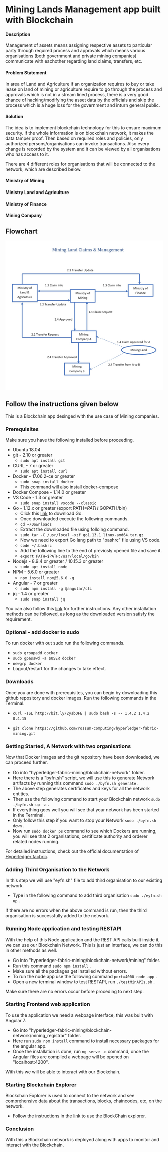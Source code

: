 
# Mining Lands Management app built with Blockchain

#### Description
Management of assets means assigning respective assets to particular party through required process and approvals which means various organisations (both government and private mining companies) communicate with eachother regarding land claims, transfers, etc. 

#### Problem Statement
In area of Land and Agriculture if an organization requires to buy or take lease on land of mining or agriculture require to go through the process and approvals which is not in a stream lined process, there is a very good chance of hacking/modifying the asset data by the officials and skip the process which is a huge loss for the government and inturn general public.

#### Solution
The idea is to implement blockchain technology for this to ensure maximum security. If the whole information is on blockchain network, it makes the data tamper proof. Then based on required roles and policies, only authorized persons/organisations can invoke transactions. Also every change is recorded by the system and it can be viewed by all organisations who has access to it.

There are 4 different roles for organisations that will be connected to the network, which are described below.

#### Ministry of Mining
#### Ministry Land and Agriculture
#### Ministry of Finance
#### Mining Company

## Flowchart
![](https://github.com/rossum-computing/hyperledger-fabric-mining/blob/master/assets/mining_flowchart.jpg)


## Follow the instructions given below

This is a Blockchain app desinged with the use case of Mining companies.


### Prerequisites
Make sure you have the following installed before proceeding.
- Ubuntu 18.04
- git - 2.10 or greater
	- `sudo apt install git`
- CURL - 7  or greater
	 - `sudo apt install curl`
- Docker - 17.06.2-ce or greater
	- `sudo snap install docker`
	- This command will also install docker-compose
- Docker Compose - 1.14.0 or greater
- VS Code - 1.3 or greater
	- `sudo snap install vscode --classic`
- Go - 1.12.x or greater (export PATH=$PATH:$GOPATH/bin)
	- Click this [link](https://dl.google.com/go/go1.13.1.linux-amd64.tar.gz) to download Go.
	- Once downloaded execute the following commands.
	- `cd ~/Downloads`
	- Extract the downloaded file using folloing command.
	- `sudo tar -C /usr/local -xzf go1.13.1.linux-amd64.tar.gz`
	- Now we need to export Go lang path to "bashrc" file using VS code.
	- `code ~/.bashrc`
	- Add the following line to the end of previosly opened file and save it.
	- `export PATH=$PATH:/usr/local/go/bin`
- Nodejs - 8.9.4 or greater / 10.15.3 or greater
	- `sudo apt install node`
- NPM - 5.6.0 or greater
	- `npm install npm@5.6.0 -g`
- Angular - 7 or greater
	- `sudo npm install -g @angular/cli`
- jq - 1.4 or greater
	- `sudo snap install jq`

You can also follow this [link](https://hyperledger-fabric.readthedocs.io/en/latest/prereqs.html) for further instructions.
Any other installation methods can be followed, as long as the downloaded version satisfy the requirement.

### Optional - add docker to sudo
To run docker with out sudo run the following commands.

- `sudo groupadd docker`
- `sudo gpasswd -a $USER docker`
- `newgrp docker`
- Logout/restart for the changes to take effect.

### Downloads
Once you are done with prerequisites, you can begin by downloading this github repository and docker images.
Run the following commands in the Terminal.

- `curl -sSL http://bit.ly/2ysbOFE | sudo bash -s -- 1.4.2 1.4.2 0.4.15`

- `git clone https://github.com/rossum-computing/hyperledger-fabric-mining.git`

### Getting Started, A Network with two organisations
Now that Docker images and the git repository have been downloaded, we can proceed further.

- Go into "hyperledger-fabric-mining/blockchain-network" folder.
- Here there is a "byfn.sh" script, we will use this to generate Network artifacts by running this command `sudo ./byfn.sh generate` .
- The above step generates certificates and keys for all the network entities.
- Then use the following command to start your Blockchain network `sudo ./byfn.sh up -a` .
- If everything goes well you will see that your network has been started in the Terminal.
- Only follow this step if you want to stop your Network `sudo ./byfn.sh down` .
-  Now run `sudo docker ps` command to see which Dockers are running, you will see that 2 organisations, certificate authority and orderer related nodes running.

For  detailed instructions, check out the official documentation of [Hyperledger facbric](https://hyperledger-fabric.readthedocs.io/en/latest/build_network.html).

### Adding Third Organisation to the Network
In this step we will use "eyfn.sh" file to add third organisation to our existing network.

- Type in the following command to add third organisation `sudo ./eyfn.sh up` .

If there are no errors when the above command is run, then the third organisation is successfully added to the network.

### Running Node application and testing RESTAPI
With the help of this Node application and the REST API calls built inside it, we can use our Blockchain Network. This is just an interface, we can do this in other methods as well.

- Go into "hyperledger-fabric-mining/blockchain-network/mining" folder.
- Run this command `sudo npm install` .
- Make sure all the packages get installed without errors.
- To run the node app use the following command `port=4000 node app` .
- Open a new terminal window to test RESTAPI, run `./testMinAPIs.sh` .

Make sure there are no errors occur before proceding to next step.

### Starting Frontend web application
To use the application we need a webpage interface, this was built with Angular 7.

- Go into "hyperledger-fabric-mining/blockchain-network/mining_registrar" folder.
- Here run `sudo npm install` command to install necessary packages for the angular app.
- Once the installation is done, run `ng serve -o` command, once the Angular files are compiled a webpage will be opened on "localhost:4200".

With this we will be able to interact with our Blockchain.

### Starting Blockchain Explorer
Blockchain Explorer is used to connect to the network and see comprehensive data about the transactions, blocks, chaincodes, etc, on the network.

- Follow the instructions in the [link](https://github.com/hyperledger/blockchain-explorer) to use the BlockChain explorer.

### Conclusion

With this a Blockchain network is deployed along with apps to monitor and interact with the Blockchain.